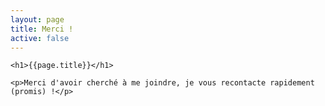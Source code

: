 ```yaml
---
layout: page
title: Merci !
active: false
---
```


<section >
  <div class="inner">

    <h1>{{page.title}}</h1>

    <p>Merci d'avoir cherché à me joindre, je vous recontacte rapidement (promis) !</p>


  </div>
</section >
